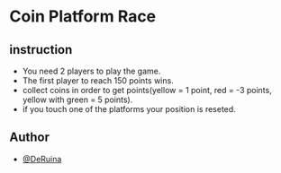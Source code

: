 # Coin Platform Race

## instruction
- You need 2 players to play the game.
- The first player to reach 150 points wins.
- collect coins in order to get points(yellow = 1 point, red = -3 points, yellow with green = 5 points).
- if you touch one of the platforms your position is reseted.

## Author

- [@DeRuina](https://github.com/DeRuina)
